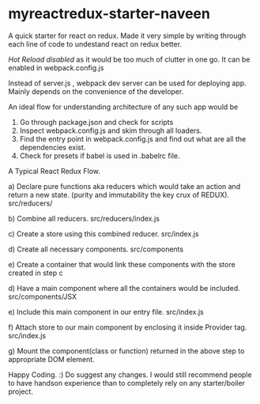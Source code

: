 # myreactredux-starter-naveen
A quick starter for react on redux. 
Made it very simple by writing through each line of code
to undestand react on redux better.

*Hot Reload disabled*
as it would be too much of clutter in one go. 
It can be enabled in webpack.config.js

Instead of server.js , webpack dev server can be used for deploying app. 
Mainly depends on the convenience of the developer.

An ideal flow for understanding architecture of any such app would be 
1) Go through package.json and check for scripts
2) Inspect webpack.config.js and skim through all loaders.
3) Find the entry point in webpack.config.js and find out what are all the dependencies exist.
4) Check for presets if babel is used in .babelrc file.

A Typical React Redux Flow.

a) Declare pure functions aka reducers which would take an action and return a new state.
   (purity and immutability the key crux of REDUX). src/reducers/

b) Combine all reducers. src/reducers/index.js

c) Create a store using this combined reducer. src/index.js

d) Create all necessary components. src/components

e) Create a container that would link these components with the store created in step c

d) Have a main component where all the containers would be included. src/components/JSX

e) Include this main component in our entry file. src/index.js

f) Attach store to our main component by enclosing it inside Provider tag. src/index.js

g) Mount the component(class or function) returned in the above step to appropriate DOM element.


Happy Coding. :)
Do suggest any changes.
I would still recommend people to have handson experience than to completely rely on 
any starter/boiler project.






